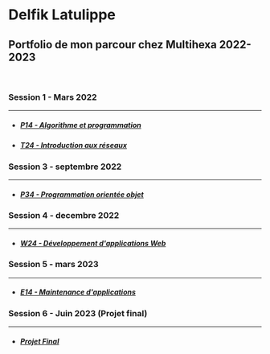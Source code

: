 <h1>Delfik Latulippe</h1>
<h2>Portfolio de mon parcour chez Multihexa 2022-2023</h3>
<br>

<h3>Session 1 - Mars 2022</h3>
<hr>

<ul>
  <li>
    <h5><a href="https://github.com/delfcs/multihexa-session1-p14">P14 - Algorithme et programmation</a></h5>
  </li>
  <li>
    <h5><a href="https://github.com/delfcs/multihexa-session1-t24">T24 - Introduction aux réseaux</a></h5>
  </li>
</ul>

<h3>Session 3 - septembre 2022</h3>
<hr>

<ul>
  <li>
    <h5><a href="https://github.com/delfcs/multihexa-session3-p34">P34 - Programmation orientée objet</a></h5>
  </li>
</ul>

<h3>Session 4 - decembre 2022</h3>
<hr>

<ul>
  <li>
    <h5><a href="https://github.com/delfcs/multihexa-session4-w24">W24 - Développement d'applications Web</a></h5>
  </li>
</ul>

<h3>Session 5 - mars 2023</h3>
<hr>

<ul>
  <li>
    <h5><a href="https://github.com/delfcs/multihexa-session5-e14">E14 - Maintenance d'applications</a></h5>
  </li>
</ul>

<h3>Session 6 - Juin 2023 (Projet final)</h3>
<hr>

<ul>
  <li>
    <h5><a href="https://github.com/delfcs/multihexa-session6-projet-final">Projet Final</a></h5>
  </li>
</ul>





<!--
**DelfCS/delfcs** is a ✨ _special_ ✨ repository because its `README.md` (this file) appears on your GitHub profile.

Here are some ideas to get you started:

- 🔭 I’m currently working on ...
- 🌱 I’m currently learning ...
- 👯 I’m looking to collaborate on ...
- 🤔 I’m looking for help with ...
- 💬 Ask me about ...
- 📫 How to reach me: ...
- 😄 Pronouns: ...
- ⚡ Fun fact: ...
-->
